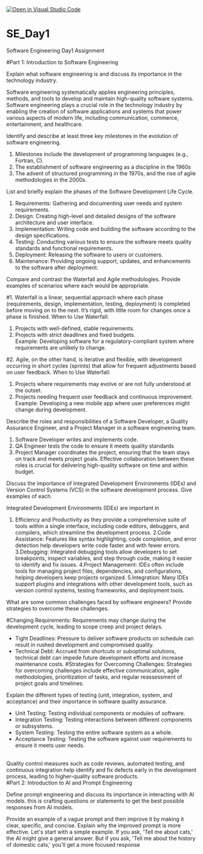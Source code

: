 [![Open in Visual Studio Code](https://classroom.github.com/assets/open-in-vscode-2e0aaae1b6195c2367325f4f02e2d04e9abb55f0b24a779b69b11b9e10269abc.svg)](https://classroom.github.com/online_ide?assignment_repo_id=15567218&assignment_repo_type=AssignmentRepo)
# SE_Day1
Software Engineering Day1 Assignment

#Part 1: Introduction to Software Engineering

Explain what software engineering is and discuss its importance in the technology industry.

Software engineering systematically applies engineering principles, methods, and tools to develop and maintain high-quality software systems.
Software engineering plays a crucial role in the technology industry by enabling the creation of software applications and systems that power various aspects of modern life, including communication, commerce, entertainment, and healthcare.

Identify and describe at least three key milestones in the evolution of software engineering.

1. Milestones include the development of programming languages (e.g., Fortran, C).
2. The establishment of software engineering as a discipline in the 1960s
3. The advent of structured programming in the 1970s, and the rise of agile methodologies in the 2000s.

List and briefly explain the phases of the Software Development Life Cycle.
1. Requirements: Gathering and documenting user needs and system requirements.
2. Design: Creating high-level and detailed designs of the software architecture and user interface.
3. Implementation: Writing code and building the software according to the design specifications.
4. Testing: Conducting various tests to ensure the software meets quality standards and functional requirements.
5. Deployment: Releasing the software to users or customers.
6. Maintenance: Providing ongoing support, updates, and enhancements to the software after deployment.

Compare and contrast the Waterfall and Agile methodologies. Provide examples of scenarios where each would be appropriate.

#1. Waterfall is a linear, sequential approach where each phase (requirements, design, implementation, testing, deployment) is completed before moving on to the next. It’s rigid, with little room for changes once a phase is finished.
When to Use Waterfall:

1. Projects with well-defined, stable requirements.
2. Projects with strict deadlines and fixed budgets.
   <br/>
Example: Developing software for a regulatory-compliant system where requirements are unlikely to change.


#2. Agile, on the other hand, is iterative and flexible, with development occurring in short cycles (sprints) that allow for frequent adjustments based on user feedback.
When to Use Waterfall:

1. Projects where requirements may evolve or are not fully understood at the outset.
2. Projects needing frequent user feedback and continuous improvement.
   <br/>
Example: Developing a new mobile app where user preferences might change during development.



Describe the roles and responsibilities of a Software Developer, a Quality Assurance Engineer, and a Project Manager in a software engineering team.

1. Software Developer writes and implements code.
2. QA Engineer tests the code to ensure it meets quality standards
3. Project Manager coordinates the project, ensuring that the team stays on track and meets project goals. Effective collaboration between these roles is crucial for delivering high-quality software on time and within budget.

Discuss the importance of Integrated Development Environments (IDEs) and Version Control Systems (VCS) in the software development process. Give examples of each.

Integrated Development Environments (IDEs) are important in 
1. Efficiency and Productivity as they provide a comprehensive suite of tools within a single interface, including code editors, debuggers, and compilers, which streamline the development process.
2.Code Assistance: Features like syntax highlighting, code completion, and error detection help developers write code faster and with fewer errors.
3.Debugging: Integrated debugging tools allow developers to set breakpoints, inspect variables, and step through code, making it easier to identify and fix issues.
4.Project Management: IDEs often include tools for managing project files, dependencies, and configurations, helping developers keep projects organized.
5.Integration: Many IDEs support plugins and integrations with other development tools, such as version control systems, testing frameworks, and deployment tools.

What are some common challenges faced by software engineers? Provide strategies to overcome these challenges.

#Changing Requirements: Requirements may change during the development cycle, leading to scope creep and project delays.
  - Tight Deadlines: Pressure to deliver software products on schedule can result in rushed development and compromised quality.
  - Technical Debt: Accrued from shortcuts or suboptimal solutions, technical debt can impede future development efforts and increase maintenance costs.
#Strategies for Overcoming Challenges: Strategies for overcoming challenges include effective communication, agile methodologies, prioritization of tasks, and regular reassessment of project goals and timelines.


Explain the different types of testing (unit, integration, system, and acceptance) and their importance in software quality assurance.

- Unit Testing: Testing individual components or modules of software.
- Integration Testing: Testing interactions between different components or subsystems.
- System Testing: Testing the entire software system as a whole.
- Acceptance Testing: Testing the software against user requirements to ensure it meets user needs.
 <br/>
Quality control measures such as code reviews, automated testing, and continuous integration help identify and fix defects early in the development process, leading to higher-quality software products.

 <br/>
#Part 2: Introduction to AI and Prompt Engineering


Define prompt engineering and discuss its importance in interacting with AI models.
this is crafting questions or statements to get the best possible responses from AI models. 

Provide an example of a vague prompt and then improve it by making it clear, specific, and concise. Explain why the improved prompt is more effective.
Let's start with a simple example. If you ask, 'Tell me about cats,' the AI might give a general answer. 
But if you ask, 'Tell me about the history of domestic cats,' you'll get a more focused response


